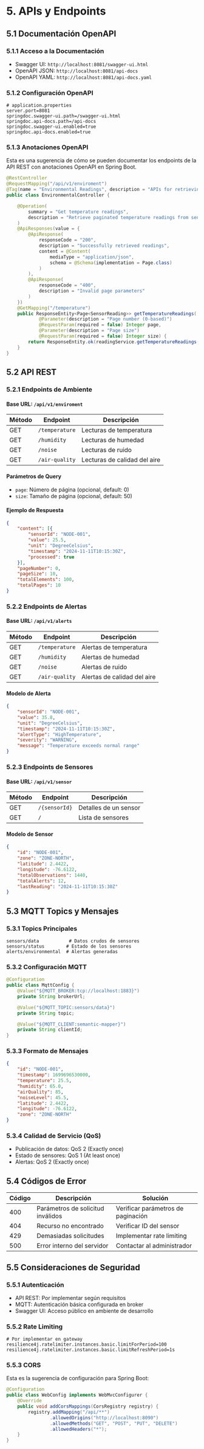 # 5. APIs y Endpoints

## 5.1 Documentación OpenAPI

### 5.1.1 Acceso a la Documentación
- Swagger UI: `http://localhost:8081/swagger-ui.html`
- OpenAPI JSON: `http://localhost:8081/api-docs`
- OpenAPI YAML: `http://localhost:8081/api-docs.yaml`

### 5.1.2 Configuración OpenAPI
```properties
# application.properties
server.port=8081
springdoc.swagger-ui.path=/swagger-ui.html
springdoc.api-docs.path=/api-docs
springdoc.swagger-ui.enabled=true
springdoc.api-docs.enabled=true
```

### 5.1.3 Anotaciones OpenAPI

Esta es una sugerencia de cómo se pueden documentar los endpoints de la API REST con anotaciones OpenAPI en Spring Boot.

```java
@RestController
@RequestMapping("/api/v1/enviroment")
@Tag(name = "Environmental Readings", description = "APIs for retrieving sensor readings")
public class EnvironmentalController {

    @Operation(
        summary = "Get temperature readings",
        description = "Retrieve paginated temperature readings from sensors"
    )
    @ApiResponses(value = {
        @ApiResponse(
            responseCode = "200",
            description = "Successfully retrieved readings",
            content = @Content(
                mediaType = "application/json",
                schema = @Schema(implementation = Page.class)
            )
        ),
        @ApiResponse(
            responseCode = "400",
            description = "Invalid page parameters"
        )
    })
    @GetMapping("/temperature")
    public ResponseEntity<Page<SensorReading>> getTemperatureReadings(
            @Parameter(description = "Page number (0-based)")
            @RequestParam(required = false) Integer page,
            @Parameter(description = "Page size")
            @RequestParam(required = false) Integer size) {
        return ResponseEntity.ok(readingService.getTemperatureReadings(page, size));
    }
}
```

## 5.2 API REST

### 5.2.1 Endpoints de Ambiente
#### Base URL: `/api/v1/enviroment`

| Método | Endpoint | Descripción |
|--------|----------|-------------|
| GET | `/temperature` | Lecturas de temperatura |
| GET | `/humidity` | Lecturas de humedad |
| GET | `/noise` | Lecturas de ruido |
| GET | `/air-quality` | Lecturas de calidad del aire |

#### Parámetros de Query
- `page`: Número de página (opcional, default: 0)
- `size`: Tamaño de página (opcional, default: 50)

#### Ejemplo de Respuesta
```json
{
    "content": [{
        "sensorId": "NODE-001",
        "value": 25.5,
        "unit": "DegreeCelsius",
        "timestamp": "2024-11-11T10:15:30Z",
        "processed": true
    }],
    "pageNumber": 0,
    "pageSize": 10,
    "totalElements": 100,
    "totalPages": 10
}
```

### 5.2.2 Endpoints de Alertas
#### Base URL: `/api/v1/alerts`

| Método | Endpoint | Descripción |
|--------|----------|-------------|
| GET | `/temperature` | Alertas de temperatura |
| GET | `/humidity` | Alertas de humedad |
| GET | `/noise` | Alertas de ruido |
| GET | `/air-quality` | Alertas de calidad del aire |

#### Modelo de Alerta
```json
{
    "sensorId": "NODE-001",
    "value": 35.8,
    "unit": "DegreeCelsius",
    "timestamp": "2024-11-11T10:15:30Z",
    "alertType": "HighTemperature",
    "severity": "WARNING",
    "message": "Temperature exceeds normal range"
}
```

### 5.2.3 Endpoints de Sensores
#### Base URL: `/api/v1/sensor`

| Método | Endpoint | Descripción |
|--------|----------|-------------|
| GET | `/{sensorId}` | Detalles de un sensor |
| GET | `/` | Lista de sensores |

#### Modelo de Sensor
```json
{
    "id": "NODE-001",
    "zone": "ZONE-NORTH",
    "latitude": 2.4422,
    "longitude": -76.6122,
    "totalObservations": 1440,
    "totalAlerts": 12,
    "lastReading": "2024-11-11T10:15:30Z"
}
```

## 5.3 MQTT Topics y Mensajes

### 5.3.1 Topics Principales
```plaintext
sensors/data           # Datos crudos de sensores
sensors/status        # Estado de los sensores
alerts/environmental  # Alertas generadas
```

### 5.3.2 Configuración MQTT
```java
@Configuration
public class MqttConfig {
    @Value("${MQTT_BROKER:tcp://localhost:1883}")
    private String brokerUrl;

    @Value("${MQTT_TOPIC:sensors/data}")
    private String topic;

    @Value("${MQTT_CLIENT:semantic-mapper}")
    private String clientId;
}
```

### 5.3.3 Formato de Mensajes
```json
{
    "id": "NODE-001",
    "timestamp": 1699696530000,
    "temperature": 25.5,
    "humidity": 65.0,
    "airQuality": 85,
    "noiseLevel": 45.5,
    "latitude": 2.4422,
    "longitude": -76.6122,
    "zone": "ZONE-NORTH"
}
```

### 5.3.4 Calidad de Servicio (QoS)
- Publicación de datos: QoS 2 (Exactly once)
- Estado de sensores: QoS 1 (At least once)
- Alertas: QoS 2 (Exactly once)

## 5.4 Códigos de Error

| Código | Descripción | Solución |
|--------|-------------|-----------|
| 400 | Parámetros de solicitud inválidos | Verificar parámetros de paginación |
| 404 | Recurso no encontrado | Verificar ID del sensor |
| 429 | Demasiadas solicitudes | Implementar rate limiting |
| 500 | Error interno del servidor | Contactar al administrador |

## 5.5 Consideraciones de Seguridad

### 5.5.1 Autenticación
- API REST: Por implementar según requisitos
- MQTT: Autenticación básica configurada en broker
- Swagger UI: Acceso público en ambiente de desarrollo

### 5.5.2 Rate Limiting
```properties
# Por implementar en gateway
resilience4j.ratelimiter.instances.basic.limitForPeriod=100
resilience4j.ratelimiter.instances.basic.limitRefreshPeriod=1s
```

### 5.5.3 CORS

Esta es la sugerencia de configuración para Spring Boot:
```java
@Configuration
public class WebConfig implements WebMvcConfigurer {
    @Override
    public void addCorsMappings(CorsRegistry registry) {
        registry.addMapping("/api/**")
                .allowedOrigins("http://localhost:8090")
                .allowedMethods("GET", "POST", "PUT", "DELETE")
                .allowedHeaders("*");
    }
}
```

